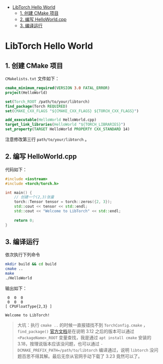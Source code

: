 - [LibTorch Hello World](#libtorch-hello-world)
  - [1. 创建 CMake 项目](#1-创建-cmake-项目)
  - [2. 编写 HelloWorld.cpp](#2-编写-helloworldcpp)
  - [3. 编译运行](#3-编译运行)

# LibTorch Hello World

## 1. 创建 CMake 项目

`CMakelists.txt` 文件如下：
```cmake 
cmake_minimum_required(VERSION 3.0 FATAL_ERROR)
project(HelloWorld)

set(Torch_ROOT /path/to/your/libtorch)
find_package(Torch REQUIRED)
set(CMAKE_CXX_FLAGS "${CMAKE_CXX_FLAGS} ${TORCH_CXX_FLAGS}")

add_executable(HelloWorld HelloWorld.cpp)
target_link_libraries(HelloWorld "${TORCH_LIBRARIES}")
set_property(TARGET HelloWorld PROPERTY CXX_STANDARD 14)
```
注意修改第三行 `path/to/your/libtorch` 。


## 2. 编写 HelloWorld.cpp

代码如下：
```cpp
#include <iostream>
#include <torch/torch.h>

int main() {
    // 创建一个(2,3)张量
    torch::Tensor tensor = torch::zeros({2, 3});
    std::cout << tensor << std::endl;
    std::cout << "Welcome to LibTorch" << std::endl;
    
    return 0;
}
```


## 3. 编译运行

依次执行下列命令
```bash
mkdir build && cd build
cmake .. 
make
./HelloWorld
```

输出如下：
```
 0  0  0
 0  0  0
[ CPUFloatType{2,3} ]

Welcome to LibTorch!
```

> 大坑：执行 `cmake ..` 的时候一直报错找不到 `TorchConfig.cmake` ，`find_package()` [官方文档](https://cmake.org/cmake/help/latest/command/find_package.html)是在说明 3.12 之后的版本可以通过 `<PackageName>_ROOT` 变量查找，我是通过 `apt install cmake` 安装的 3.18，按理说版本应该没问题，也可以通过 `-DCMAKE_PREFIX_PATH=/path/to/libtorch` 编译通过，说明 `libtorch` 没问题百思不得其解。最后无奈从官网手动下载了 3.23 竟然可以了。